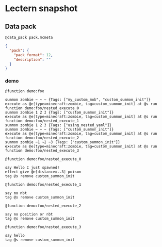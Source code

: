 # Lectern snapshot

## Data pack

`@data_pack pack.mcmeta`

```json
{
  "pack": {
    "pack_format": 12,
    "description": ""
  }
}
```

### demo

`@function demo:foo`

```mcfunction
summon zombie ~ ~ ~ {Tags: ["my_custom_mob", "custom_summon_init"]}
execute as @e[type=minecraft:zombie, tag=custom_summon_init] at @s run function demo:foo/nested_execute_0
summon zombie 1 2 3 {Tags: ["custom_summon_init"]}
execute as @e[type=minecraft:zombie, tag=custom_summon_init] at @s run function demo:foo/nested_execute_1
summon zombie 1 2 3 {Tags: ["using_nested_yaml"]}
summon zombie ~ ~ ~ {Tags: ["custom_summon_init"]}
execute as @e[type=minecraft:zombie, tag=custom_summon_init] at @s run function demo:foo/nested_execute_2
summon zombie ~1 ~2 ~3 {Tags: ["custom_summon_init"]}
execute as @e[type=minecraft:zombie, tag=custom_summon_init] at @s run function demo:foo/nested_execute_3
```

`@function demo:foo/nested_execute_0`

```mcfunction
say Hello I just spawned!
effect give @e[distance=..3] poison
tag @s remove custom_summon_init
```

`@function demo:foo/nested_execute_1`

```mcfunction
say no nbt
tag @s remove custom_summon_init
```

`@function demo:foo/nested_execute_2`

```mcfunction
say no position or nbt
tag @s remove custom_summon_init
```

`@function demo:foo/nested_execute_3`

```mcfunction
say hello
tag @s remove custom_summon_init
```
